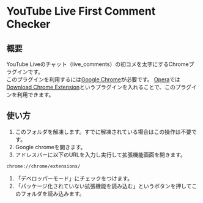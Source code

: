 # YouTube Live First Comment Checker
## 概要
YouTube Liveのチャット（live_comments）の初コメを太字にするChromeプラグインです。  
このプラグインを利用するには[Google Chrome](https://www.google.com/intl/en/chrome/browser/desktop/)が必要です。
[Opera](http://www.opera.com/)では[Download Chrome Extension](https://addons.opera.com/en/extensions/details/download-chrome-extension-9/)というプラグインを入れることで、このプラグインを利用できます。

## 使い方
1. このフォルダを解凍します。すでに解凍されている場合はこの操作は不要です。
1. Google chromeを開きます。
1. アドレスバーに以下のURLを入力し実行して拡張機能画面を開きます。
```
chrome://chrome/extensions/
```
1. 「デベロッパーモード」にチェックをつけます。
1. 「パッケージ化されていない拡張機能を読み込む」というボタンを押してこのフォルダを読み込みます。